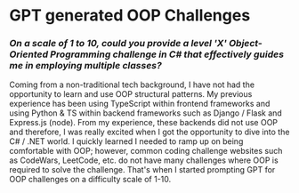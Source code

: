 # GPT generated OOP Challenges
### *On a scale of 1 to 10, could you provide a level 'X' Object-Oriented Programming challenge in C# that effectively guides me in employing multiple classes?*

Coming from a non-traditional tech background, I have not had the opportunity to learn and use OOP structural patterns. My previous experience has been using TypeScript within frontend frameworks and using Python & TS within backend frameworks such as Django / Flask and Express.js (node). From my experience, these backends did not use OOP and therefore, I was really excited when I got the opportunity to dive into the C# / .NET world. I quickly learned I needed to ramp up on being comfortable with OOP; however, common coding challenge websites such as CodeWars, LeetCode, etc. do not have many challenges where OOP is required to solve the challenge. That's when I started prompting GPT for OOP challenges on a difficulty scale of 1-10. 

